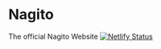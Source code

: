 # Nagito
The official Nagito Website
[![Netlify Status](https://api.netlify.com/api/v1/badges/f27c63d3-1c10-46c4-994c-85acf8557e06/deploy-status)](https://app.netlify.com/sites/nagito/deploys)

